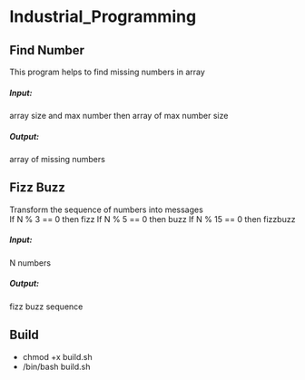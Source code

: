 # Industrial_Programming
## Find Number
This program helps to find missing numbers in array  
##### Input: 
array size and max number then array of max number size  
##### Output: 
array of missing numbers  
## Fizz Buzz
Transform the sequence of numbers into messages  
If N % 3 == 0 then fizz
If N % 5 == 0 then buzz
If N % 15 == 0 then fizzbuzz
##### Input: 
N numbers
##### Output: 
fizz buzz sequence  

## Build
- chmod +x build.sh  
- /bin/bash build.sh
